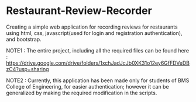 # Restaurant-Review-Recorder
Creating a simple web application for recording reviews for restaurants using html, css, javascript(used for login and registration authentication), and bootstrap.

NOTE1 : The entire project, including all the required files can be found here : https://drive.google.com/drive/folders/1xchJadJcJb0XK31o12ey6GfFDVeDBzC4?usp=sharing

NOTE2 : Currently, this application has been made only for students of BMS College of Engineering, for easier authentication; however it can be generalized by making the required modification in the scripts.

